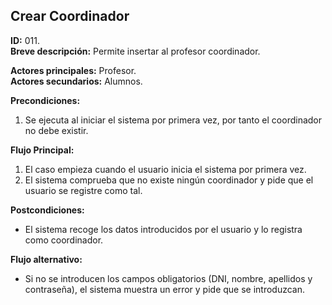 ## Crear Coordinador

**ID:** 011.  
**Breve descripción:** Permite insertar al profesor coordinador.

**Actores principales:** Profesor.  
**Actores secundarios:** Alumnos.

**Precondiciones:**

1. Se ejecuta al iniciar el sistema por primera vez, por tanto el coordinador no debe existir.

**Flujo Principal:**

1. El caso empieza cuando el usuario inicia el sistema por primera vez.
2. El sistema comprueba que no existe ningún coordinador y pide que el usuario se registre como tal.

**Postcondiciones:**

* El sistema recoge los datos introducidos por el usuario y lo registra como coordinador.

**Flujo alternativo:**

* Si no se introducen los campos obligatorios (DNI, nombre, apellidos y contraseña), el sistema muestra un error y pide que se introduzcan.
